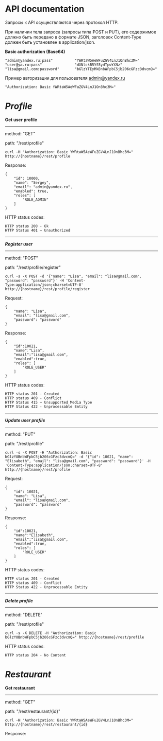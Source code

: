 **API documentation**
==

Запросы к API осуществляются через протокол HTTP.

При наличии тела запроса (запросы типа POST и PUT), его содержимое должно быть передано в формате JSON, заголовок Content-Type должен быть установлен в application/json.

**Basic authorization (Base64)**

    "admin@yandex.ru:pass"          "YWRtaW5AeWFuZGV4LnJ1OnBhc3M="     
    "user@ya.ru:pass"               "dXNlckB5YS5ydTpwYXNz"
    "lisa@gmail.com:password"       "bGlzYTEyMkBnbWFpbC5jb206cGFzc3dvcmQ="

Пример авторизации для пользователя admin@yandex.ru

    "Authorization: Basic YWRtaW5AeWFuZGV4LnJ1OnBhc3M="

_**Profile**_
==

**Get user profile**
***

method: "GET"

path: "/rest/profile"

    curl -H "Authorization: Basic YWRtaW5AeWFuZGV4LnJ1OnBhc3M=" http://{hostname}/rest/profile

Response:

    {
        "id": 10000,
        "name": "Sergey",
        "email": "admin@yandex.ru",
        "enabled": true,
        "roles": [
            "ROLE_ADMIN"
        ]
    }
 
HTTP status codes:

    HTTP status 200 - Ok
    HTTP Status 401 – Unauthorized
***

_**Register user**_ 
***

method: "POST"

path: "/rest/profile/register"

    curl -s -X POST -d '{"name": "Lisa", "email": "lisa@gmail.com", "password": "password"}' -H 'Content-Type:application/json;charset=UTF-8' http://{hostname}/rest/profile/register

Request:

    {
        "name": "Lisa",
        "email": "lisa@gmail.com",
        "password": "password"
    }
    
 Response:
 
    {
        "id":10021,
        "name":"Lisa",
        "email":"lisa@gmail.com",
        "enabled":true,
        "roles": [
            "ROLE_USER"
        ]
    }
    
HTTP status codes:

    HTTP status 201 - Created
    HTTP status 409 - Conflict
    HTTP Status 415 – Unsupported Media Type
    HTTP Status 422 - Unprocessable Entity
***
_**Update user profile**_ 
***

method: "PUT"

path: "/rest/profile"

    curl -s -X POST -H "Authorization: Basic bGlzYUBnbWFpbC5jb206cGFzc3dvcmQ=" -d '{"id": 10021, "name": "Elisabeth", "email": "lisa@gmail.com", "password": "password"}' -H 'Content-Type:application/json;charset=UTF-8' http://{hostname}/rest/profile

Request:

    {
        "id": 10021,
        "name": "Lisa",
        "email": "lisa@gmail.com",
        "password": "password"
    }
    
Response:
 
    {
        "id":10021,
        "name":"Elisabeth",
        "email":"lisa@gmail.com",
        "enabled":true,
        "roles": [
            "ROLE_USER"
        ]
    }
    
HTTP status codes:

    HTTP status 201 - Created
    HTTP status 409 - Conflict
    HTTP Status 422 - Unprocessable Entity

***
_**Delete profile**_ 
***

method: "DELETE"

path: "/rest/profile"

    curl -s -X DELETE -H "Authorization: Basic bGlzYUBnbWFpbC5jb206cGFzc3dvcmQ=" http://{hostname}/rest/profile

HTTP status codes:

    HTTP status 204 - No Content

_**Restaurant**_
==

**Get restaurant**
***

method: "GET"

path: "/rest/restaurant/{id}"

    curl -H "Authorization: Basic YWRtaW5AeWFuZGV4LnJ1OnBhc3M=" http://{hostname}/rest/restaurant/{id}

Response: